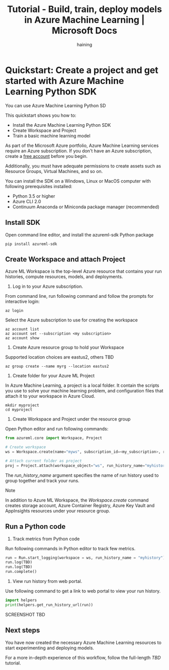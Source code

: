 ﻿---
title: Tutorial - Build, train, deploy models in Azure Machine Learning | Microsoft Docs
description: In this tutorial, you can learn how build, train, and deploy a model with Azure Machine Learning in Python.
services: machine-learning
author: haining
ms.author: haining
ms.service: machine-learning
ms.component: core
ms.workload: data-services
ms.custom: mvc
ms.topic: quickstart
ms.date: 7/27/2018
---

# Quickstart: Create a project and get started with Azure Machine Learning Python SDK

You can use Azure Machine Learning Python SD

This quickstart shows you how to:

* Install the Azure Machine Learning Python SDK
* Create Workspace and Project
* Train a basic machine learning model 

As part of the Microsoft Azure portfolio, Azure Machine Learning services require an Azure subscription. If you don't have an Azure subscription, create a [free account](https://azure.microsoft.com/free/?WT.mc_id=A261C142F) before you begin.

Additionally, you must have adequate permissions to create assets such as Resource Groups, Virtual Machines, and so on.

<a name="prerequisites"></a>You can install the SDK on a Windows, Linux or MacOS computer with following prerequisites installed:

* Python 3.5 or higher
* Azure CLI 2.0
* Continuum Anaconda or Miniconda package manager (recommended)

## Install SDK

Open command line editor, and install the azureml-sdk Python package

```
pip install azureml-sdk
```

## Create Workspace and attach Project

Azure ML Workspace is the top-level Azure resource that contains your run histories, compute resources, models, and deployments.

1. Log in to your Azure subscription.

From command line, run following command and follow the prompts for interactive login:

```azurecli
az login
```

Select the Azure subscription to use for creating the workspace

```azurecli
az account list
az account set --subscription <my subscription>
az account show
```

1. Create Azure resource group to hold your Workspace

Supported location choices are eastus2, others TBD

```azurecli
az group create --name myrg --location eastus2
```

1. Create folder for your Azure ML Project

In Azure Machine Learning, a project is a local folder. It contain the scripts you use to solve your machine learning problem, and configuration files that attach it to your workspace in Azure Cloud.

```
mkdir myproject
cd myproject
```

1. Create Workspace and Project under the resource group 

Open Python editor and run following commands:

```python
from azureml.core import Workspace, Project

# Create workspace
ws = Workspace.create(name="myws", subscription_id=<my_subscription>, resource_group="myrg")

# Attach current folder as project
proj = Project.attach(workspace_object="ws", run_history_name="myhistory")

```

The *run_history_name* argument specifies the name of run history used to group together and track your runs.

>[!NOTE]
>In addition to Azure ML Workspace, the *Workspace.create* command creates storage account, Azure Container Registry, Azure Key Vault and AppInsights resources under your resource group.

## Run a Python code

1. Track metrics from Python code

Run following commands in Python editor to track few metrics.

```python
run = Run.start_logging(workspace = ws, run_history_name = "myhistory")
run.log(TBD)
run.log(TBD)
run.complete()
```

1. View run history from web portal.

Use following command to get a link to web portal to view your run history.

```python
import helpers
print(helpers.get_run_history_url(run))
```

SCREENSHOT TBD

## Next steps

You have now created the necessary Azure Machine Learning resources to start experimenting and deploying models.

For a more in-depth experience of this workflow, follow the full-length *TBD* tutorial.
